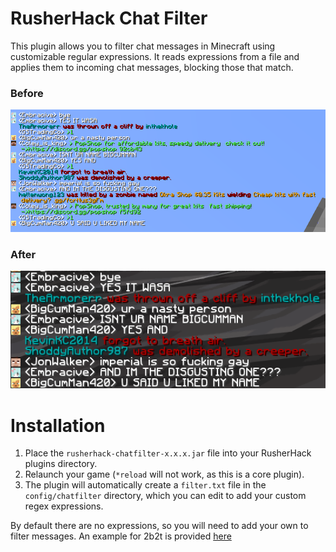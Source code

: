 # RusherHack Chat Filter
This plugin allows you to filter chat messages in Minecraft using customizable regular expressions. It reads expressions from a file and applies them to incoming chat messages, blocking those that match.

### Before
![](.github/assets/before.png)

### After
![](.github/assets/after.png)

# Installation
1. Place the `rusherhack-chatfilter-x.x.x.jar` file into your RusherHack plugins directory.
2. Relaunch your game (`*reload` will not work, as this is a core plugin).
3. The plugin will automatically create a `filter.txt` file in the `config/chatfilter` directory, which you can edit to add your custom regex expressions.

By default there are no expressions, so you will need to add your own to filter messages. An example for 2b2t is provided [here](https://github.com/TehPicix/rusherhack-chat-filter/wiki/Example-Filter)
